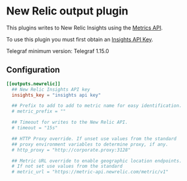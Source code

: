 # New Relic output plugin

This plugins writes to New Relic Insights using the [Metrics API][].

To use this plugin you must first obtain an [Insights API Key][].

Telegraf minimum version: Telegraf 1.15.0

## Configuration

```toml
[[outputs.newrelic]]
  ## New Relic Insights API key
  insights_key = "insights api key"

  ## Prefix to add to add to metric name for easy identification.
  # metric_prefix = ""

  ## Timeout for writes to the New Relic API.
  # timeout = "15s"

  ## HTTP Proxy override. If unset use values from the standard
  ## proxy environment variables to determine proxy, if any.
  # http_proxy = "http://corporate.proxy:3128"

  ## Metric URL override to enable geographic location endpoints.
  # If not set use values from the standard
  # metric_url = "https://metric-api.newrelic.com/metric/v1"
```

[Metrics API]: https://docs.newrelic.com/docs/data-ingest-apis/get-data-new-relic/metric-api/introduction-metric-api
[Insights API Key]: https://docs.newrelic.com/docs/apis/get-started/intro-apis/types-new-relic-api-keys#user-api-key
